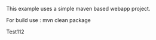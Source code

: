 This example uses a simple maven based webapp project.

For build use : mvn clean package

Test112


